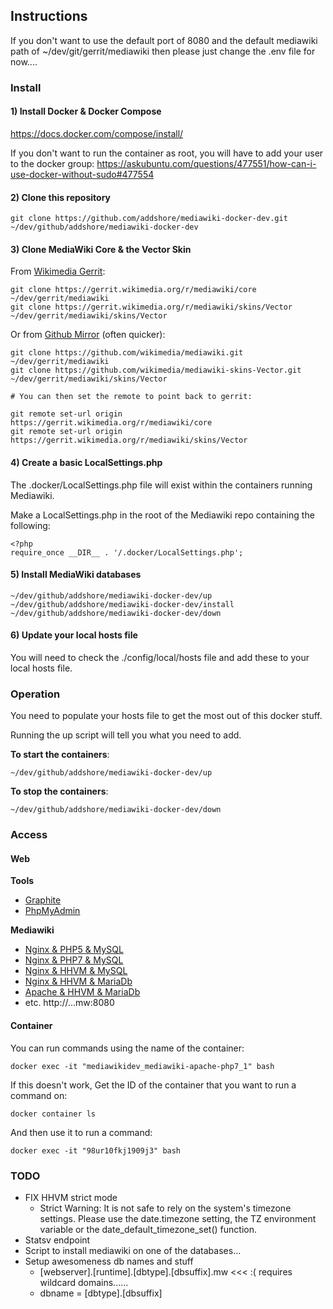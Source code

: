 ## Instructions

If you don't want to use the default port of 8080 and the default mediawiki path of ~/dev/git/gerrit/mediawiki then please just change the .env file for now....

### Install

#### 1) Install Docker & Docker Compose

https://docs.docker.com/compose/install/

If you don't want to run the container as root, you will have to add your user to the docker group:
https://askubuntu.com/questions/477551/how-can-i-use-docker-without-sudo#477554

#### 2) Clone this repository

```
git clone https://github.com/addshore/mediawiki-docker-dev.git ~/dev/github/addshore/mediawiki-docker-dev
```

#### 3) Clone MediaWiki Core & the Vector Skin

From [Wikimedia Gerrit](https://gerrit.wikimedia.org/r/#/admin/projects/mediawiki/core):

```
git clone https://gerrit.wikimedia.org/r/mediawiki/core ~/dev/gerrit/mediawiki
git clone https://gerrit.wikimedia.org/r/mediawiki/skins/Vector ~/dev/gerrit/mediawiki/skins/Vector
```

Or from [Github Mirror](https://github.com/wikimedia/mediawiki) (often quicker):

```
git clone https://github.com/wikimedia/mediawiki.git ~/dev/gerrit/mediawiki
git clone https://github.com/wikimedia/mediawiki-skins-Vector.git ~/dev/gerrit/mediawiki/skins/Vector

# You can then set the remote to point back to gerrit:

git remote set-url origin https://gerrit.wikimedia.org/r/mediawiki/core
git remote set-url origin https://gerrit.wikimedia.org/r/mediawiki/skins/Vector
```

#### 4) Create a basic LocalSettings.php

The .docker/LocalSettings.php file will exist within the containers running Mediawiki.

Make a LocalSettings.php in the root of the Mediawiki repo containing the following:

```
<?php
require_once __DIR__ . '/.docker/LocalSettings.php';
```

#### 5) Install MediaWiki databases

```
~/dev/github/addshore/mediawiki-docker-dev/up
~/dev/github/addshore/mediawiki-docker-dev/install
~/dev/github/addshore/mediawiki-docker-dev/down
```

#### 6) Update your local hosts file

You will need to check the ./config/local/hosts file and add these to your local hosts file.

### Operation

You need to populate your hosts file to get the most out of this docker stuff.

Running the up script will tell you what you need to add.

**To start the containers**:

```
~/dev/github/addshore/mediawiki-docker-dev/up
```

**To stop the containers**:

```
~/dev/github/addshore/mediawiki-docker-dev/down
```

### Access

#### Web

**Tools**

 - [Graphite](http://graphite.mw:8080)
 - [PhpMyAdmin](http://phpmyadmin.mw:8080)
 
**Mediawiki**

 - [Nginx & PHP5 & MySQL](http://nginx.php5.mysql.mw:8080)
 - [Nginx & PHP7 & MySQL](http://nginx.php7.mysql.mw:8080)
 - [Nginx & HHVM & MySQL](http://nginx.hhvm.mysql.mw:8080)
 - [Nginx & HHVM & MariaDb](http://nginx.hhvm.mariadb.mw:8080)
 - [Apache & HHVM & MariaDb](http://apache.hhvm.mariadb.mw:8080)
 - etc. http://<webserver>.<runtime>.<dbtype>.mw:8080

#### Container

You can run commands using the name of the container:
```
docker exec -it "mediawikidev_mediawiki-apache-php7_1" bash
```

If this doesn't work, Get the ID of the container that you want to run a command on:
```
docker container ls
```

And then use it to run a command:
```
docker exec -it "98ur10fkj1909j3" bash
```


### TODO

 - FIX HHVM strict mode
   - Strict Warning: It is not safe to rely on the system's timezone settings. Please use the date.timezone setting, the TZ environment variable or the date_default_timezone_set() function.
 - Statsv endpoint
 - Script to install mediawiki on one of the databases...
 - Setup awesomeness db names and stuff
   - [webserver].[runtime].[dbtype].[dbsuffix].mw <<< :( requires wildcard domains......
   - dbname = [dbtype].[dbsuffix]
